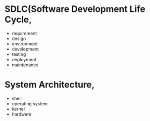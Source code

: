 # SDLC(Software Development Life Cycle,
- requirement
- design
- environment
- development
- testing
- deployment
- maintenance

# System Architecture,
- shell
- operating system
- kernel
- hardware

